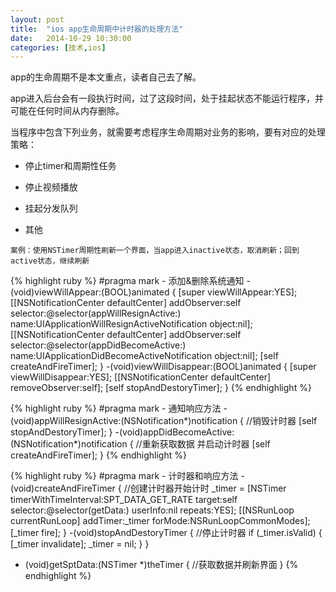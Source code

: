 ```yaml
---
layout: post
title:  "ios app生命周期中计时器的处理方法"
date:   2014-10-29 10:30:00
categories: [技术,ios]
---
```


app的生命周期不是本文重点，读者自己去了解。

app进入后台会有一段执行时间，过了这段时间，处于挂起状态不能运行程序，并可能在任何时间从内存删除。

当程序中包含下列业务，就需要考虑程序生命周期对业务的影响，要有对应的处理策略：

* 停止timer和周期性任务

* 停止视频播放

* 挂起分发队列

* 其他

`案例：使用NSTimer周期性刷新一个界面，当app进入inactive状态，取消刷新；回到active状态，继续刷新`

{% highlight ruby %}
#pragma mark - 添加&删除系统通知
-(void)viewWillAppear:(BOOL)animated
{
    [super viewWillAppear:YES];
    [[NSNotificationCenter defaultCenter] addObserver:self selector:@selector(appWillResignActive:) name:UIApplicationWillResignActiveNotification object:nil];
    [[NSNotificationCenter defaultCenter] addObserver:self selector:@selector(appDidBecomeActive:) name:UIApplicationDidBecomeActiveNotification object:nil];
    [self createAndFireTimer];
}
-(void)viewWillDisappear:(BOOL)animated
{
    [super viewWillDisappear:YES];
    [[NSNotificationCenter defaultCenter] removeObserver:self];
    [self stopAndDestoryTimer];
}
{% endhighlight %}

{% highlight ruby %}
#pragma mark - 通知响应方法
-(void)appWillResignActive:(NSNotification*)notification
{
    //销毁计时器
    [self stopAndDestoryTimer];
}
-(void)appDidBecomeActive:(NSNotification*)notification
{
    //重新获取数据 并启动计时器
    [self createAndFireTimer];
}
{% endhighlight %}

{% highlight ruby %}
#pragma mark - 计时器和响应方法
-(void)createAndFireTimer
{
    //创建计时器开始计时
    _timer = [NSTimer timerWithTimeInterval:SPT_DATA_GET_RATE target:self selector:@selector(getData:) userInfo:nil repeats:YES];
    [[NSRunLoop currentRunLoop] addTimer:_timer forMode:NSRunLoopCommonModes];
    [_timer fire];
}
-(void)stopAndDestoryTimer
{
    //停止计时器
    if (_timer.isValid) {
        [_timer invalidate];
        _timer = nil;
    }
}
- (void)getSptData:(NSTimer *)theTimer
{
    //获取数据并刷新界面
}
{% endhighlight %}
